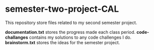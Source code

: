 # semester-two-project-CAL

This repository store files related to my second semester project.  

**documentation.txt** stores the progress made each class period.
**code-challanges** contains my solutions to any code challenges I do.  
**brainstorm.txt** stores the ideas for the semester project.  

